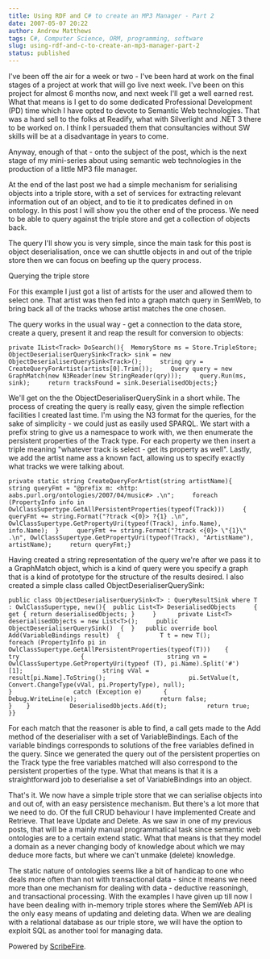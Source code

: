 ```yaml
---
title: Using RDF and C# to create an MP3 Manager - Part 2
date: 2007-05-07 20:22
author: Andrew Matthews
tags: C#, Computer Science, ORM, programming, software
slug: using-rdf-and-c-to-create-an-mp3-manager-part-2
status: published
---
```


I've been off the air for a week or two - I've been hard at work on the final stages of a project at work that will go live next week. I've been on this project for almost 6 months now, and next week I'll get a well earned rest. What that means is I get to do some dedicated Professional Development (PD) time which I have opted to devote to Semantic Web technologies. That was a hard sell to the folks at Readify, what with Silverlight and .NET 3 there to be worked on. I think I persuaded them that consultancies without SW skills will be at a disadvantage in years to come.

Anyway, enough of that - onto the subject of the post, which is the next stage of my mini-series about using semantic web technologies in the production of a little MP3 file manager.

At the end of the last post we had a simple mechanism for serialising objects into a triple store, with a set of services for extracting relevant information out of an object, and to tie it to predicates defined in on ontology. In this post I will show you the other end of the process. We need to be able to query against the triple store and get a collection of objects back.

The query I'll show you is very simple, since the main task for this post is object deserialisation, once we can shuttle objects in and out of the triple store then we can focus on beefing up the query process.

Querying the triple store

For this example I just got a list of artists for the user and allowed them to select one. That artist was then fed into a graph match query in SemWeb, to bring back all of the tracks whose artist matches the one chosen.

The query works in the usual way - get a connection to the data store, create a query, present it and reap the result for conversion to objects:

`private IList<Track> DoSearch(){  MemoryStore ms = Store.TripleStore;  ObjectDeserialiserQuerySink<Track> sink = new ObjectDeserialiserQuerySink<Track>();     string qry = CreateQueryForArtist(artists[0].Trim());     Query query = new GraphMatch(new N3Reader(new StringReader(qry)));     query.Run(ms, sink);     return tracksFound = sink.DeserialisedObjects;}`

We'll get on the the ObjectDeserialiserQuerySink in a short while. The process of creating the query is really easy, given the simple reflection facilities I created last time. I'm using the N3 format for the queries, for the sake of simplicity - we could just as easily used SPARQL. We start with a prefix string to give us a namespace to work with, we then enumerate the persistent properties of the Track type. For each property we then insert a triple meaning "whatever track is select - get its property as well". Lastly, we add the artist name ass a known fact, allowing us to specify exactly what tracks we were talking about.

`private static string CreateQueryForArtist(string artistName){     string queryFmt = "@prefix m: <http: aabs.purl.org/ontologies/2007/04/music#> .\n";     foreach (PropertyInfo info in OwlClassSupertype.GetAllPersistentProperties(typeof(Track)))     {           queryFmt += string.Format("?track <{0}> ?{1} .\n", OwlClassSupertype.GetPropertyUri(typeof(Track), info.Name), info.Name);  }     queryFmt += string.Format("?track <{0}> \"{1}\" .\n", OwlClassSupertype.GetPropertyUri(typeof(Track), "ArtistName"), artistName);     return queryFmt;}`

Having created a string representation of the query we're after we pass it to a GraphMatch object, which is a kind of query were you specify a graph that is a kind of prototype for the structure of the results desired. I also created a simple class called ObjectDeserialiserQuerySink:

`public class ObjectDeserialiserQuerySink<T> : QueryResultSink where T : OwlClassSupertype, new(){  public List<T> DeserialisedObjects     {         get { return deserialisedObjects; }     }      private List<T> deserialisedObjects = new List<T>();     public ObjectDeserialiserQuerySink()  {  }   public override bool Add(VariableBindings result)  {           T t = new T();           foreach (PropertyInfo pi in OwlClassSupertype.GetAllPersistentProperties(typeof(T)))    {                 try                 {                       string vn = OwlClassSupertype.GetPropertyUri(typeof (T), pi.Name).Split('#')[1];                      string vVal = result[pi.Name].ToString();                       pi.SetValue(t, Convert.ChangeType(vVal, pi.PropertyType), null);                 }                 catch (Exception e)      {        Debug.WriteLine(e);                       return false;                 }    }           DeserialisedObjects.Add(t);           return true;  }}`

For each match that the reasoner is able to find, a call gets made to the Add method of the deserialiser with a set of VariableBindings. Each of the variable bindings corresponds to solutions of the free variables defined in the query. Since we generated the query out of the persistent properties on the Track type the free variables matched will also correspond to the persistent properties of the type. What that means is that it is a straightforward job to deserialise a set of VariableBindings into an object.

That's it. We now have a simple triple store that we can serialise objects into and out of, with an easy persistence mechanism. But there's a lot more that we need to do. Of the full CRUD behaviour I have implemented Create and Retrieve. That leave Update and Delete. As we saw in one of my previous posts, that will be a mainly manual programmatical task since semantic web ontologies are to a certain extend static. What that means is that they model a domain as a never changing body of knowledge about which we may deduce more facts, but where we can't unmake (delete) knowledge.

The static nature of ontologies seems like a bit of handicap to one who deals more often than not with transactional data - since it means we need more than one mechanism for dealing with data - deductive reasoningh, and transactional processing. With the examples I have given up till now I have been dealing with in-memory triple stores where the SemWeb API is the only easy means of updating and deleting data. When we are dealing with a relational database as our triple store, we will have the option to exploit SQL as another tool for managing data.

Powered by [ScribeFire](http://scribefire.com/).
